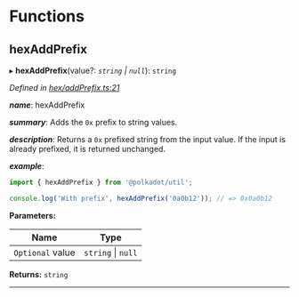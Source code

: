 

# Functions

<a id="hexaddprefix"></a>

##  hexAddPrefix

▸ **hexAddPrefix**(value?: *`string` \| `null`*): `string`

*Defined in [hex/addPrefix.ts:21](https://github.com/polkadot-js/common/blob/c5e0fac/packages/util/src/hex/addPrefix.ts#L21)*

*__name__*: hexAddPrefix

*__summary__*: Adds the `0x` prefix to string values.

*__description__*: Returns a `0x` prefixed string from the input value. If the input is already prefixed, it is returned unchanged.

*__example__*:   

```javascript
import { hexAddPrefix } from '@polkadot/util';

console.log('With prefix', hexAddPrefix('0a0b12')); // => 0x0a0b12
```

**Parameters:**

| Name | Type |
| ------ | ------ |
| `Optional` value | `string` \| `null` |

**Returns:** `string`

___

